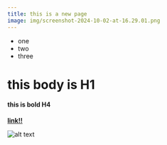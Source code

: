 ```yaml
---
title: this is a new page
image: img/screenshot-2024-10-02-at-16.29.01.png
---
```

* one
* two
* three



# this body is H1

#### **this is bold H4**

**[link!!](https://test7-8g9.pages.dev/pages/first-page)**



![alt text](img/screenshot-2024-10-02-at-16.29.01.png "this is title")